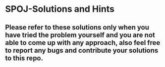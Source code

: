 # SPOJ-Solutions and Hints
## Please refer to these solutions only when you have tried the problem yourself and you are not able to come up with any approach, also feel free to report any bugs and contribute your solutions to this repo.

